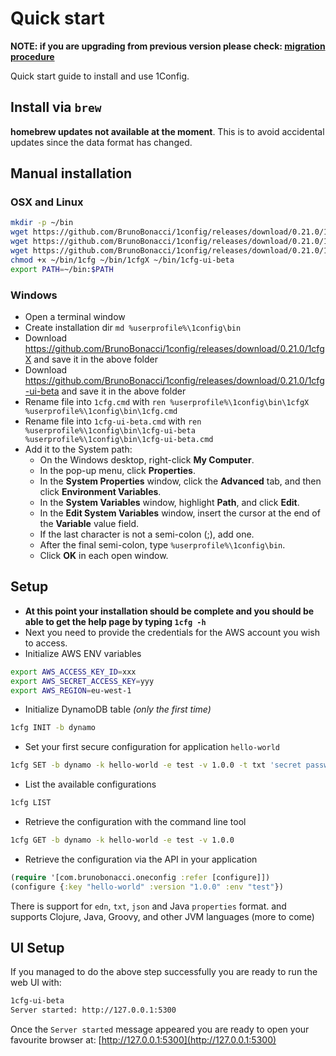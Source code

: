 # Quick start

**NOTE: if you are upgrading from previous version please check: [migration procedure](https://cljdoc.org/d/com.brunobonacci/oneconfig/CURRENT/doc/user-guides/migration-procedure)**

Quick start guide to install and use 1Config.

## Install via `brew`

**homebrew updates not available at the moment**. This is to avoid accidental updates since the data format has changed.



## Manual installation

### OSX and Linux

``` bash
mkdir -p ~/bin
wget https://github.com/BrunoBonacci/1config/releases/download/0.21.0/1cfg-`uname` -O ~/bin/1cfg
wget https://github.com/BrunoBonacci/1config/releases/download/0.21.0/1cfg-ui-beta -O ~/bin/1cfg-ui-beta
wget https://github.com/BrunoBonacci/1config/releases/download/0.21.0/1cfgX -O ~/bin/1cfgX
chmod +x ~/bin/1cfg ~/bin/1cfgX ~/bin/1cfg-ui-beta
export PATH=~/bin:$PATH
```

### Windows

 - Open a terminal window
 - Create installation dir `md %userprofile%\1config\bin`
 - Download https://github.com/BrunoBonacci/1config/releases/download/0.21.0/1cfgX and save it in the above folder
 - Download https://github.com/BrunoBonacci/1config/releases/download/0.21.0/1cfg-ui-beta and save it in the above folder
 - Rename file into `1cfg.cmd` with `ren %userprofile%\1config\bin\1cfgX %userprofile%\1config\bin\1cfg.cmd`
 - Rename file into `1cfg-ui-beta.cmd` with `ren %userprofile%\1config\bin\1cfg-ui-beta %userprofile%\1config\bin\1cfg-ui-beta.cmd`
 - Add it to the System path:
     - On the Windows desktop, right-click **My Computer**.
     - In the pop-up menu, click **Properties**.
     - In the **System Properties** window, click the **Advanced** tab, and then click **Environment Variables**.
     - In the **System Variables** window, highlight **Path**, and click **Edit**.
     - In the **Edit System Variables** window, insert the cursor at the end of the **Variable** value field.
     - If the last character is not a semi-colon (;), add one.
     - After the final semi-colon, type `%userprofile%\1config\bin`.
     - Click **OK** in each open window.

## Setup

  * **At this point your installation should be complete and you
    should be able to get the help page by typing `1cfg -h`**
  * Next you need to provide the credentials for the AWS account you
    wish to access.
  * Initialize AWS ENV variables
  ``` bash
  export AWS_ACCESS_KEY_ID=xxx
  export AWS_SECRET_ACCESS_KEY=yyy
  export AWS_REGION=eu-west-1
  ```
  * Initialize DynamoDB table *(only the first time)*
  ``` bash
  1cfg INIT -b dynamo
  ```
  * Set your first secure configuration for application `hello-world`
  ``` bash
  1cfg SET -b dynamo -k hello-world -e test -v 1.0.0 -t txt 'secret password'
  ```
  * List the available configurations
  ``` bash
  1cfg LIST
  ```
  * Retrieve the configuration with the command line tool
  ``` bash
  1cfg GET -b dynamo -k hello-world -e test -v 1.0.0
  ```
  * Retrieve the configuration via the API in your application
  ``` clojure
  (require '[com.brunobonacci.oneconfig :refer [configure]])
  (configure {:key "hello-world" :version "1.0.0" :env "test"})
  ```

There is support for `edn`, `txt`, `json` and Java `properties` format.
and supports Clojure, Java, Groovy, and other JVM languages (more to come)

## UI Setup

If you managed to do the above step successfully you are ready to run
the web UI with:

``` bash
1cfg-ui-beta
Server started: http://127.0.0.1:5300
```

Once the `Server started` message appeared you are ready to open your
favourite browser at: [http://127.0.0.1:5300](http://127.0.0.1:5300)
